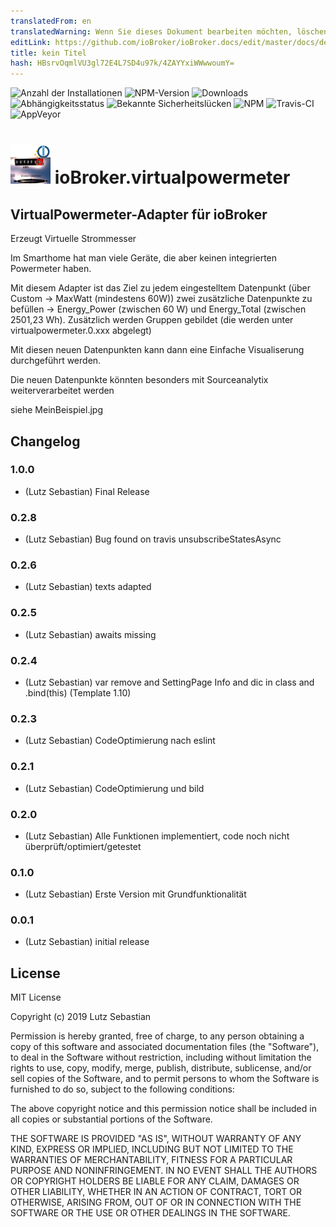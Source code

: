 ```yaml
---
translatedFrom: en
translatedWarning: Wenn Sie dieses Dokument bearbeiten möchten, löschen Sie bitte das Feld "translationsFrom". Andernfalls wird dieses Dokument automatisch erneut übersetzt
editLink: https://github.com/ioBroker/ioBroker.docs/edit/master/docs/de/adapterref/iobroker.virtualpowermeter/README.md
title: kein Titel
hash: HBsrvOqmlVU3gl72E4L7SD4u97k/4ZAYYxiWWwwoumY=
---
```

![Anzahl der Installationen](http://iobroker.live/badges/virtualpowermeter-stable.svg)
![NPM-Version](http://img.shields.io/npm/v/iobroker.virtualpowermeter.svg)
![Downloads](https://img.shields.io/npm/dm/iobroker.virtualpowermeter.svg)
![Abhängigkeitsstatus](https://img.shields.io/david/Omega236/iobroker.virtualpowermeter.svg)
![Bekannte Sicherheitslücken](https://snyk.io/test/github/Omega236/ioBroker.virtualpowermeter/badge.svg)
![NPM](https://nodei.co/npm/iobroker.virtualpowermeter.png?downloads=true)
![Travis-CI](http://img.shields.io/travis/Omega236/ioBroker.virtualpowermeter/master.svg)
![AppVeyor](https://ci.appveyor.com/api/projects/status/github/Omega236/ioBroker.virtualpowermeter?branch=master&svg=true)

<h1><img src="admin/virtualpowermeter.png" width="64"/> ioBroker.virtualpowermeter </h1>

## VirtualPowermeter-Adapter für ioBroker
Erzeugt Virtuelle Strommesser

Im Smarthome hat man viele Geräte, die aber keinen integrierten Powermeter haben.

Mit diesem Adapter ist das Ziel zu jedem eingestelltem Datenpunkt (über Custom -> MaxWatt (mindestens 60W)) zwei zusätzliche Datenpunkte zu befüllen -> Energy_Power (zwischen 60 W) und Energy_Total (zwischen 2501,23 Wh).
Zusätzlich werden Gruppen gebildet (die werden unter virtualpowermeter.0.xxx abgelegt)

Mit diesen neuen Datenpunkten kann dann eine Einfache Visualiserung durchgeführt werden.

Die neuen Datenpunkte könnten besonders mit Sourceanalytix weiterverarbeitet werden

siehe MeinBeispiel.jpg

## Changelog

### 1.0.0
* (Lutz Sebastian) Final Release
### 0.2.8
* (Lutz Sebastian) Bug found on travis unsubscribeStatesAsync
### 0.2.6
* (Lutz Sebastian) texts adapted
### 0.2.5
* (Lutz Sebastian) awaits missing
### 0.2.4
* (Lutz Sebastian) var remove and SettingPage Info and dic in class and .bind(this) (Template 1.10)
### 0.2.3
* (Lutz Sebastian) CodeOptimierung nach eslint
### 0.2.1
* (Lutz Sebastian) CodeOptimierung und bild
### 0.2.0
* (Lutz Sebastian) Alle Funktionen implementiert, code noch nicht überprüft/optimiert/getestet
### 0.1.0
* (Lutz Sebastian) Erste Version mit Grundfunktionalität
### 0.0.1
* (Lutz Sebastian) initial release

## License
MIT License

Copyright (c) 2019 Lutz Sebastian

Permission is hereby granted, free of charge, to any person obtaining a copy
of this software and associated documentation files (the "Software"), to deal
in the Software without restriction, including without limitation the rights
to use, copy, modify, merge, publish, distribute, sublicense, and/or sell
copies of the Software, and to permit persons to whom the Software is
furnished to do so, subject to the following conditions:

The above copyright notice and this permission notice shall be included in all
copies or substantial portions of the Software.

THE SOFTWARE IS PROVIDED "AS IS", WITHOUT WARRANTY OF ANY KIND, EXPRESS OR
IMPLIED, INCLUDING BUT NOT LIMITED TO THE WARRANTIES OF MERCHANTABILITY,
FITNESS FOR A PARTICULAR PURPOSE AND NONINFRINGEMENT. IN NO EVENT SHALL THE
AUTHORS OR COPYRIGHT HOLDERS BE LIABLE FOR ANY CLAIM, DAMAGES OR OTHER
LIABILITY, WHETHER IN AN ACTION OF CONTRACT, TORT OR OTHERWISE, ARISING FROM,
OUT OF OR IN CONNECTION WITH THE SOFTWARE OR THE USE OR OTHER DEALINGS IN THE
SOFTWARE.